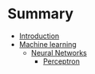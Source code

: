 # Summary

* [Introduction](README.md)
* [Machine learning](machine-learning.md)
  * [Neural Networks](machine-learning/neural-networks.md)
    * [Perceptron](machine-learning/neural-networks/perceptron.md)

